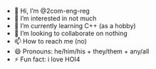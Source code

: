 - 👋 Hi, I’m @2com-eng-reg
- 👀 I’m interested in not much
- 🌱 I’m currently learning C++ (as a hobby)
- 💞️ I’m looking to collaborate on nothing
- 📫 How to reach me (no)
- 😄 Pronouns: he/him/his + they/them + any/all
- ⚡ Fun fact: i love HOI4

<!---
2com-eng-reg/2com-eng-reg is a ✨ special ✨ repository because its `README.md` (this file) appears on your GitHub profile.
You can click the Preview link to take a look at your changes.
--->

